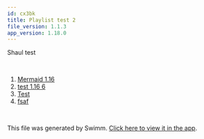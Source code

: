 ```yaml
---
id: cx3bk
title: Playlist test 2
file_version: 1.1.3
app_version: 1.18.0
---
```


<!-- Intro - Do not remove this comment -->
Shaul test

<br/>

<!-- Steps - Do not remove this comment -->
1. [Mermaid 1.16](mermaid-116.4vptucrn.sw.md)
2. [test 1.16 6](test-116-6.6krrb1h9.sw.md)
3. [Test](test.797vbqis.sw.md)
4. [fsaf](fsaf.2kx99twu.sw.md)


<br/>

This file was generated by Swimm. [Click here to view it in the app](http://localhost:5001/repos/Z2l0aHViJTNBJTNBY3NoYXJwLXNoYXVsLXRlc3QlM0ElM0Fzd2ltbWlv/playlists/cx3bk).
